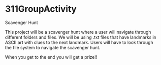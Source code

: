 # 311GroupActivity
Scavenger Hunt

This project will be a scavenger hunt where a user will navigate through different folders and files.
We will be using .txt files that have landmarks in ASCII art with clues to the next landmark.
Users will have to look through the file system to navigate the scavenger hunt.

When you get to the end you will get a prize!!
